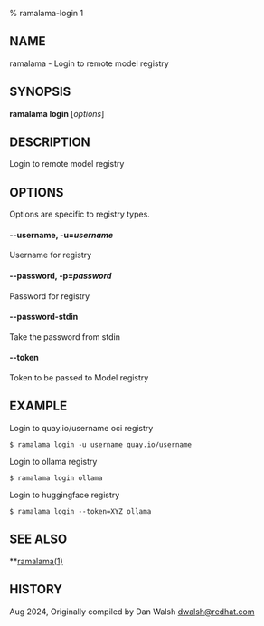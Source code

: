 % ramalama-login 1

## NAME
ramalama - Login to remote model registry

## SYNOPSIS
**ramalama login** [*options*]

## DESCRIPTION
Login to remote model registry

## OPTIONS

Options are specific to registry types.

#### **--username**, **-u**=*username*

Username for registry

#### **--password**, **-p**=*password*

Password for registry

#### **--password-stdin**

Take the password from stdin

#### **--token**

Token to be passed to Model registry

## EXAMPLE

Login to quay.io/username oci registry
```
$ ramalama login -u username quay.io/username
```

Login to ollama registry
```
$ ramalama login ollama
```

Login to huggingface registry
```
$ ramalama login --token=XYZ ollama
```

## SEE ALSO
**[ramalama(1)](ramalama.1.md)

## HISTORY
Aug 2024, Originally compiled by Dan Walsh <dwalsh@redhat.com>
